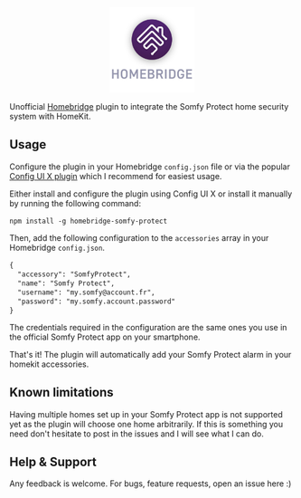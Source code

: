 
<p align="center">

<img src="https://github.com/homebridge/branding/raw/master/logos/homebridge-wordmark-logo-vertical.png" width="150">

</p>

Unofficial [Homebridge](https://github.com/homebridge/homebridge) plugin to integrate the Somfy Protect home security system with HomeKit.

## Usage

Configure the plugin in your Homebridge `config.json` file or via the popular [Config UI X plugin](https://github.com/oznu/homebridge-config-ui-x) which I recommend for easiest usage.

Either install and configure the plugin using Config UI X or install it manually by running the following command:

```
npm install -g homebridge-somfy-protect
```

Then, add the following configuration to the `accessories` array in your Homebridge `config.json`.

```
{
  "accessory": "SomfyProtect",
  "name": "Somfy Protect",
  "username": "my.somfy@account.fr",
  "password": "my.somfy.account.password"
}

```

The credentials required in the configuration are the same ones you use in the official Somfy Protect app on your smartphone.

That's it! The plugin will automatically add your Somfy Protect alarm in your homekit accessories.

## Known limitations

Having multiple homes set up in your Somfy Protect app is not supported yet as the plugin will choose one home arbitrarily. If this is something you need don't hesitate to post in the issues and I will see what I can do.

## Help & Support
Any feedback is welcome. For bugs, feature requests, open an issue here :)
